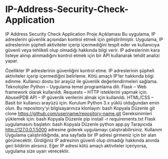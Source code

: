 # IP-Address-Security-Check-Application
IP Address Security Check Application
Proje Açıklaması
Bu uygulama, IP adreslerini güvenlik açısından kontrol etmek için geliştirilmiştir. Uygulama, IP adreslerinin şüpheli aktiviteler içerip içermediğini tespit eder ve kullanıcıya güvenli veya tehlikeli olup olmadığı hakkında bilgi verir. IP adreslerinin kara listeye alınıp alınmadığını kontrol etmek için bir API kullanarak tehdit analizi yapar.

Özellikler
IP adreslerinin güvenliğini kontrol etme.
IP adreslerinin şüpheli aktiviteler içerip içermediğini belirleme.
Kötü amaçlı IP’ler hakkında bilgi edinme.
Kullanıcı dostu bir arayüz ile güvenlik değerlendirmeleri sağlama.
Teknolojiler
Python – Uygulama temel programlama dili.
Flask – Web framework olarak kullanıldı.
Requests – HTTP isteklerini yapmak için.
AbuseIPDB API – IP güvenlik verilerini almak için kullanıldı.
HTML/CSS – Basit bir kullanıcı arayüzü için.
Kurulum
Python 3.x yüklü olduğundan emin olun.
Bu repository'yi bilgisayarınıza klonlayın:
bash
Kopyala
Düzenle
git clone https://github.com/username/repository-name.git
Gereksinimleri yüklemek için:
bash
Kopyala
Düzenle
pip install -r requirements.txt
Flask uygulamasını başlatın:
bash
Kopyala
Düzenle
python app.py
Tarayıcıda http://127.0.0.1:5000 adresine giderek uygulamayı çalıştırabilirsiniz.
Kullanım
Uygulama çalıştırıldığında, ana sayfada bir IP adresi girmeniz için bir alan görünecektir.
Girdiğiniz IP adresinin güvenli olup olmadığı hakkında anında geri bildirim alırsınız.
Eğer IP adresi kötü amaçlı aktiviteler içeriyorsa, uygulama size uyarı verecektir.
